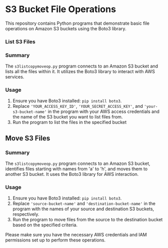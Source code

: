 # S3 Bucket File Operations

This repository contains Python programs that demonstrate basic file operations on Amazon S3 buckets using the Boto3 library.

### List S3 Files

### Summary

The `s3listcopymoveop.py` program connects to an Amazon S3 bucket and lists all the files within it. It utilizes the Boto3 library to interact with AWS services.

### Usage

1. Ensure you have Boto3 installed: `pip install boto3`.
2. Replace `'YOUR_ACCESS_KEY_ID'`, `'YOUR_SECRET_ACCESS_KEY'`, and `'your-s3-bucket-name'` in the program with your AWS access credentials and the name of the S3 bucket you want to list files from.
3. Run the program to list the files in the specified bucket

## Move S3 Files

### Summary

The `s3listcopymoveop.py` program connects to an Amazon S3 bucket, identifies files starting with names from 'a' to 'h', and moves them to another S3 bucket. It uses the Boto3 library for AWS interaction.

### Usage

1. Ensure you have Boto3 installed: `pip install boto3`.
2. Replace `'source-bucket-name'` and `'destination-bucket-name'` in the program with the names of your source and destination S3 buckets, respectively.
3. Run the program to move files from the source to the destination bucket based on the specified criteria.

Please make sure you have the necessary AWS credentials and IAM permissions set up to perform these operations.